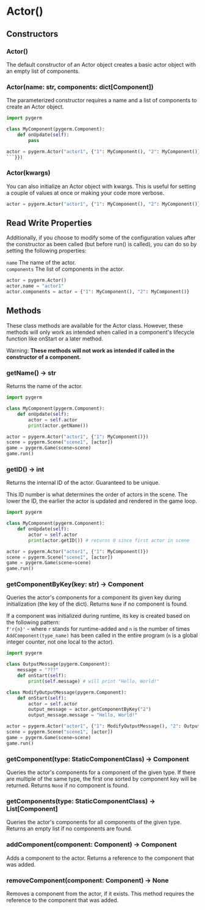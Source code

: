 # Actor()

## Constructors

### Actor()
The default constructor of an Actor object creates a basic actor object with an empty list of components.

### Actor(name: str, components: dict\[Component\])
The parameterized constructor requires a name and a list of components to create an Actor object.

```python
import pygerm

class MyComponent(pygerm.Component):
    def onUpdate(self):
        pass

actor = pygerm.Actor("actor1", {"1": MyComponent(), "2": MyComponent()})
```}})
```

### Actor(kwargs)
You can also initialize an Actor object with kwargs. This is useful for setting a couple of values at once or making your code more verbose.

```python
actor = pygerm.Actor("actor1", {"1": MyComponent(), "2": MyComponent()})
```

## Read Write Properties
Additionally, if you choose to modify some of the configuration values after the constructor as been called (but before run() is called), you can do so by setting the following properties:

`name` The name of the actor. \
`components` The list of components in the actor.

```python
actor = pygerm.Actor()
actor.name = "actor1"
actor.components = actor = {"1": MyComponent(), "2": MyComponent()}
```

## Methods
These class methods are available for the Actor class. However, these methods will only work as intended when called in a component's lifecycle function like onStart or a later method.

Warning: **These methods will not work as intended if called in the constructor of a component.**

### getName() -> str
Returns the name of the actor.

```python
import pygerm

class MyComponent(pygerm.Component):
    def onUpdate(self):
        actor = self.actor
        print(actor.getName())

actor = pygerm.Actor("actor1", {"1": MyComponent()})
scene = pygerm.Scene("scene1", [actor])
game = pygerm.Game(scene=scene)
game.run()
```

### getID() -> int
Returns the internal ID of the actor. Guaranteed to be unique.

This ID number is what determines the order of actors in the scene. The lower the ID, the earlier the actor is updated and rendered in the game loop.

```python
import pygerm

class MyComponent(pygerm.Component):
    def onUpdate(self):
        actor = self.actor
        print(actor.getID()) # returns 0 since first actor in scene

actor = pygerm.Actor("actor1", {"1": MyComponent()})
scene = pygerm.Scene("scene1", [actor])
game = pygerm.Game(scene=scene)
game.run()
```

### getComponentByKey(key: str) -> Component
Queries the actor's components for a component its given key during initialization (the key of the dict). Returns `None` if no component is found.

If a component was initialized during runtime, its key is created based on the following pattern: \
`f'r{n}'` - where `r` stands for runtime-added and `n` is the number of times `AddComponent(type_name)` has been called in the entire program (`n` is a global integer counter, not one local to the actor).

```python
import pygerm

class OutputMessage(pygerm.Component):
    message = "???"
    def onStart(self):
        print(self.message) # will print "Hello, World!"

class ModifyOutputMessage(pygerm.Component):
    def onStart(self):
        actor = self.actor
        output_message = actor.getComponentByKey("2")
        output_message.message = "Hello, World!"

actor = pygerm.Actor("actor1", {"1": ModifyOutputMessage(), "2": OutputMessage()})
scene = pygerm.Scene("scene1", [actor])
game = pygerm.Game(scene=scene)
game.run()
```

### getComponent(type: StaticComponentClass) -> Component
Queries the actor's components for a component of the given type. If there are multiple of the same type, the first one sorted by component key will be returned. Returns `None` if no component is found.

### getComponents(type: StaticComponentClass) -> List\[Component\]
Queries the actor's components for all components of the given type. Returns an empty list if no components are found.

### addComponent(component: Component) -> Component
Adds a component to the actor. Returns a reference to the component that was added.

### removeComponent(component: Component) -> None
Removes a component from the actor, if it exists. This method requires the reference to the component that was added.
